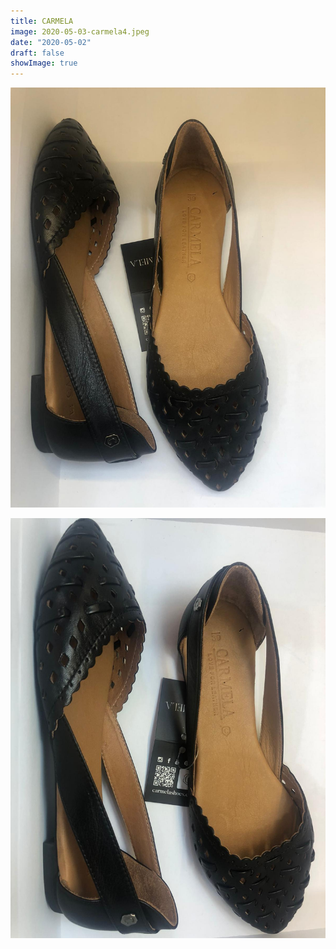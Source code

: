 ```yaml
---
title: CARMELA
image: 2020-05-03-carmela4.jpeg
date: "2020-05-02"
draft: false
showImage: true
---
```


![](/images/2020-05-03-carmela2.jpeg)

![](/images/2020-05-03-carmela3.jpeg)
